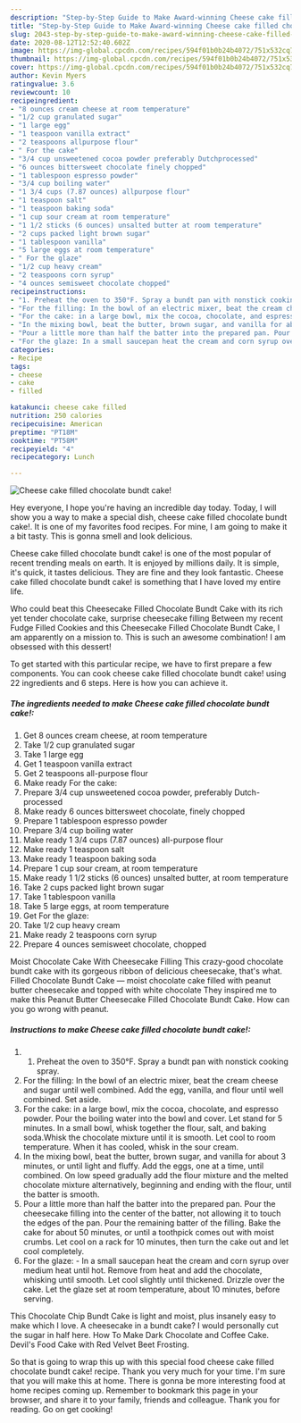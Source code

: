 ```yaml
---
description: "Step-by-Step Guide to Make Award-winning Cheese cake filled chocolate bundt cake!"
title: "Step-by-Step Guide to Make Award-winning Cheese cake filled chocolate bundt cake!"
slug: 2043-step-by-step-guide-to-make-award-winning-cheese-cake-filled-chocolate-bundt-cake
date: 2020-08-12T12:52:40.602Z
image: https://img-global.cpcdn.com/recipes/594f01b0b24b4072/751x532cq70/cheese-cake-filled-chocolate-bundt-cake-recipe-main-photo.jpg
thumbnail: https://img-global.cpcdn.com/recipes/594f01b0b24b4072/751x532cq70/cheese-cake-filled-chocolate-bundt-cake-recipe-main-photo.jpg
cover: https://img-global.cpcdn.com/recipes/594f01b0b24b4072/751x532cq70/cheese-cake-filled-chocolate-bundt-cake-recipe-main-photo.jpg
author: Kevin Myers
ratingvalue: 3.6
reviewcount: 10
recipeingredient:
- "8 ounces cream cheese at room temperature"
- "1/2 cup granulated sugar"
- "1 large egg"
- "1 teaspoon vanilla extract"
- "2 teaspoons allpurpose flour"
- " For the cake"
- "3/4 cup unsweetened cocoa powder preferably Dutchprocessed"
- "6 ounces bittersweet chocolate finely chopped"
- "1 tablespoon espresso powder"
- "3/4 cup boiling water"
- "1 3/4 cups (7.87 ounces) allpurpose flour"
- "1 teaspoon salt"
- "1 teaspoon baking soda"
- "1 cup sour cream at room temperature"
- "1 1/2 sticks (6 ounces) unsalted butter at room temperature"
- "2 cups packed light brown sugar"
- "1 tablespoon vanilla"
- "5 large eggs at room temperature"
- " For the glaze"
- "1/2 cup heavy cream"
- "2 teaspoons corn syrup"
- "4 ounces semisweet chocolate chopped"
recipeinstructions:
- "1. Preheat the oven to 350°F. Spray a bundt pan with nonstick cooking spray."
- "For the filling: In the bowl of an electric mixer, beat the cream cheese and sugar until well combined. Add the egg, vanilla, and flour until well combined. Set aside."
- "For the cake: in a large bowl, mix the cocoa, chocolate, and espresso powder. Pour the boiling water into the bowl and cover. Let stand for 5 minutes. In a small bowl, whisk together the flour, salt, and baking soda.Whisk the chocolate mixture until it is smooth. Let cool to room temperature. When it has cooled, whisk in the sour cream."
- "In the mixing bowl, beat the butter, brown sugar, and vanilla for about 3 minutes, or until light and fluffy. Add the eggs, one at a time, until combined. On low speed gradually add the flour mixture and the melted chocolate mixture alternatively, beginning and ending with the flour, until the batter is smooth."
- "Pour a little more than half the batter into the prepared pan. Pour the cheesecake filling into the center of the batter, not allowing it to touch the edges of the pan. Pour the remaining batter of the filling. Bake the cake for about 50 minutes, or until a toothpick comes out with moist crumbs. Let cool on a rack for 10 minutes, then turn the cake out and let cool completely."
- "For the glaze: In a small saucepan heat the cream and corn syrup over medium heat until hot. Remove from heat and add the chocolate, whisking until smooth. Let cool slightly until thickened. Drizzle over the cake. Let the glaze set at room temperature, about 10 minutes, before serving."
categories:
- Recipe
tags:
- cheese
- cake
- filled

katakunci: cheese cake filled 
nutrition: 250 calories
recipecuisine: American
preptime: "PT18M"
cooktime: "PT58M"
recipeyield: "4"
recipecategory: Lunch

---
```



![Cheese cake filled chocolate bundt cake!](https://img-global.cpcdn.com/recipes/594f01b0b24b4072/751x532cq70/cheese-cake-filled-chocolate-bundt-cake-recipe-main-photo.jpg)

Hey everyone, I hope you're having an incredible day today. Today, I will show you a way to make a special dish, cheese cake filled chocolate bundt cake!. It is one of my favorites food recipes. For mine, I am going to make it a bit tasty. This is gonna smell and look delicious.

Cheese cake filled chocolate bundt cake! is one of the most popular of recent trending meals on earth. It is enjoyed by millions daily. It is simple, it's quick, it tastes delicious. They are fine and they look fantastic. Cheese cake filled chocolate bundt cake! is something that I have loved my entire life.

Who could beat this Cheesecake Filled Chocolate Bundt Cake with its rich yet tender chocolate cake, surprise cheesecake filling Between my recent Fudge Filled Cookies and this Cheesecake Filled Chocolate Bundt Cake, I am apparently on a mission to. This is such an awesome combination! I am obsessed with this dessert!


To get started with this particular recipe, we have to first prepare a few components. You can cook cheese cake filled chocolate bundt cake! using 22 ingredients and 6 steps. Here is how you can achieve it.

<!--inarticleads1-->

##### The ingredients needed to make Cheese cake filled chocolate bundt cake!:

1. Get 8 ounces cream cheese, at room temperature
1. Take 1/2 cup granulated sugar
1. Take 1 large egg
1. Get 1 teaspoon vanilla extract
1. Get 2 teaspoons all-purpose flour
1. Make ready  For the cake:
1. Prepare 3/4 cup unsweetened cocoa powder, preferably Dutch-processed
1. Make ready 6 ounces bittersweet chocolate, finely chopped
1. Prepare 1 tablespoon espresso powder
1. Prepare 3/4 cup boiling water
1. Make ready 1 3/4 cups (7.87 ounces) all-purpose flour
1. Make ready 1 teaspoon salt
1. Make ready 1 teaspoon baking soda
1. Prepare 1 cup sour cream, at room temperature
1. Make ready 1 1/2 sticks (6 ounces) unsalted butter, at room temperature
1. Take 2 cups packed light brown sugar
1. Take 1 tablespoon vanilla
1. Take 5 large eggs, at room temperature
1. Get  For the glaze:
1. Take 1/2 cup heavy cream
1. Make ready 2 teaspoons corn syrup
1. Prepare 4 ounces semisweet chocolate, chopped


Moist Chocolate Cake With Cheesecake Filling This crazy-good chocolate bundt cake with its gorgeous ribbon of delicious cheesecake, that&#39;s what. Filled Chocolate Bundt Cake — moist chocolate cake filled with peanut butter cheesecake and topped with white chocolate They inspired me to make this Peanut Butter Cheesecake Filled Chocolate Bundt Cake. How can you go wrong with peanut. 

<!--inarticleads2-->

##### Instructions to make Cheese cake filled chocolate bundt cake!:

1. 1. Preheat the oven to 350°F. Spray a bundt pan with nonstick cooking spray.
1. For the filling: In the bowl of an electric mixer, beat the cream cheese and sugar until well combined. Add the egg, vanilla, and flour until well combined. Set aside.
1. For the cake: in a large bowl, mix the cocoa, chocolate, and espresso powder. Pour the boiling water into the bowl and cover. Let stand for 5 minutes. In a small bowl, whisk together the flour, salt, and baking soda.Whisk the chocolate mixture until it is smooth. Let cool to room temperature. When it has cooled, whisk in the sour cream.
1. In the mixing bowl, beat the butter, brown sugar, and vanilla for about 3 minutes, or until light and fluffy. Add the eggs, one at a time, until combined. On low speed gradually add the flour mixture and the melted chocolate mixture alternatively, beginning and ending with the flour, until the batter is smooth.
1. Pour a little more than half the batter into the prepared pan. Pour the cheesecake filling into the center of the batter, not allowing it to touch the edges of the pan. Pour the remaining batter of the filling. Bake the cake for about 50 minutes, or until a toothpick comes out with moist crumbs. Let cool on a rack for 10 minutes, then turn the cake out and let cool completely.
1. For the glaze: - In a small saucepan heat the cream and corn syrup over medium heat until hot. Remove from heat and add the chocolate, whisking until smooth. Let cool slightly until thickened. Drizzle over the cake. Let the glaze set at room temperature, about 10 minutes, before serving.


This Chocolate Chip Bundt Cake is light and moist, plus insanely easy to make which I love. A cheesecake in a bundt cake? I would personally cut the sugar in half here. How To Make Dark Chocolate and Coffee Cake. Devil&#39;s Food Cake with Red Velvet Beet Frosting. 

So that is going to wrap this up with this special food cheese cake filled chocolate bundt cake! recipe. Thank you very much for your time. I'm sure that you will make this at home. There is gonna be more interesting food at home recipes coming up. Remember to bookmark this page in your browser, and share it to your family, friends and colleague. Thank you for reading. Go on get cooking!
